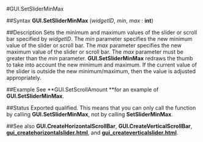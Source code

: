 
#GUI.SetSliderMinMax

##Syntax
**GUI.SetSliderMinMax** (_widgetID_, _min_, _max_ : **int**)



##Description
Sets the minimum and maximum values of the slider or scroll bar specified by _widgetID_. The _min_ parameter specifies the new minimum value of the slider or scroll bar. The _max_ parameter specifies the new maximum value of the slider or scroll bar. The _max_ parameter must be greater than the _min_ parameter.
**GUI.SetSliderMinMax** redraws the thumb to take into account the new minimum and maximum. If the current value of the slider is outside the new minimum/maximum, then the value is adjusted appropriately.



##Example
See **GUI.SetScrollAmount **for an example of **GUI.SetSliderMinMax**.



##Status
Exported qualified.
This means that you can only call the function by calling **GUI.SetSliderMinMax**, not by calling **SetSliderMinMax**.



##See also
**GUI.CreateHorizontalScrollBar**, **GUI.CreateVerticalScrollBar**, **[gui_createhorizontalslider.html](GUI.CreateHorizontalSlider)**, and **[gui_createverticalslider.html](GUI.CreateVerticalSlider)**.


